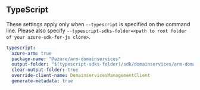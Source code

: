 ## TypeScript

These settings apply only when `--typescript` is specified on the command line.
Please also specify `--typescript-sdks-folder=<path to root folder of your azure-sdk-for-js clone>`.

``` yaml $(typescript)
typescript:
  azure-arm: true
  package-name: "@azure/arm-domainservices"
  output-folder: "$(typescript-sdks-folder)/sdk/domainservices/arm-domainservices"
  clear-output-folder: true
  override-client-name: DomainservicesManagementClient
  generate-metadata: true
```
